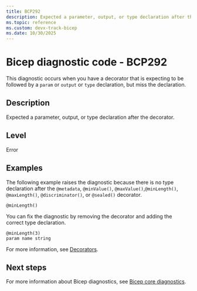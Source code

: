 ```yaml
---
title: BCP292
description: Expected a parameter, output, or type declaration after the decorator.
ms.topic: reference
ms.custom: devx-track-bicep
ms.date: 10/30/2025
---
```


# Bicep diagnostic code - BCP292

This diagnostic occurs when you have a decorator that is expecting to be followed by a `param` or `output` or `type` declaration, but miss the declaration.

## Description

Expected a parameter, output, or type declaration after the decorator.

## Level

Error

## Examples

The following example raises the diagnostic because there is no type declaration after the `@metadata`, `@minValue()`, `@maxValue()`,`@minLength()`, `@maxLength()`, `@discriminator()`, or `@sealed()` decorator.

```bicep
@minLength()
```

You can fix the diagnostic by removing the decorator and adding the correct type declaration.  

```bicep
@minLength(3)
param name string
```

For more information, see [Decorators](../file.md#decorators).

## Next steps

For more information about Bicep diagnostics, see [Bicep core diagnostics](../bicep-core-diagnostics.md).
